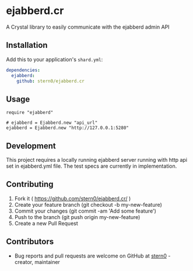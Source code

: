 # ejabberd.cr

A Crystal library to easily communicate with the ejabberd admin API

## Installation

Add this to your application's `shard.yml`:

```yaml
dependencies:
  ejabberd:
    github: stern0/ejabberd.cr
```

## Usage

```crystal
require "ejabberd"

# ejabberd = Ejabberd.new "api_url"
ejabberd = Ejabberd.new "http://127.0.0.1:5280"

```

## Development

This project requires a locally running ejabberd server running with http api set in ejabberd.yml file.
The test specs are currently in implementation.

## Contributing

1. Fork it ( https://github.com/stern0/ejabberd.cr/ )
2. Create your feature branch (git checkout -b my-new-feature)
3. Commit your changes (git commit -am 'Add some feature')
4. Push to the branch (git push origin my-new-feature)
5. Create a new Pull Request

## Contributors

- Bug reports and pull requests are welcome on GitHub at [stern0](https://github.com/stern0) - creator, maintainer
